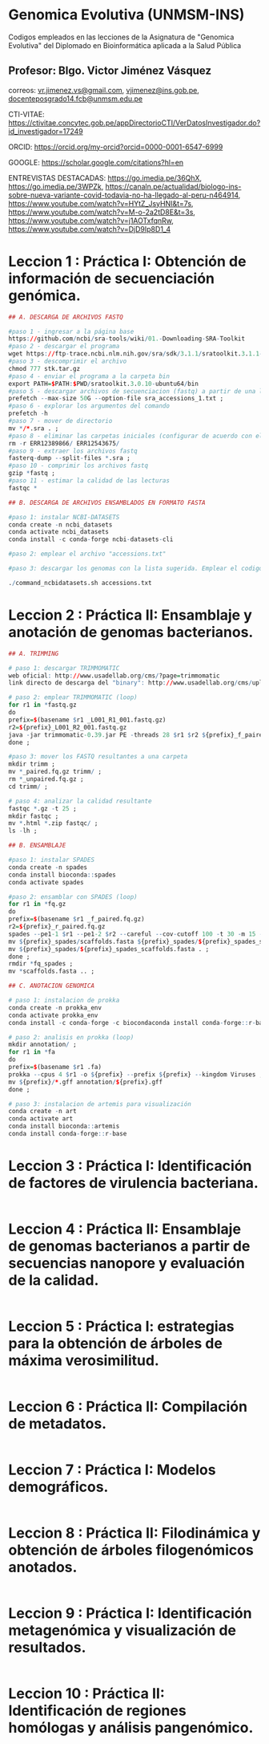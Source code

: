 # Genomica Evolutiva (UNMSM-INS)
Codigos empleados en las lecciones de la Asignatura de "Genomica Evolutiva" del Diplomado en Bioinformática aplicada a la Salud Pública

## Profesor: Blgo. Victor Jiménez Vásquez

correos: vr.jimenez.vs@gmail.com, vjimenez@ins.gob.pe, docenteposgrado14.fcb@unmsm.edu.pe

CTI-VITAE: https://ctivitae.concytec.gob.pe/appDirectorioCTI/VerDatosInvestigador.do?id_investigador=17249

ORCID: https://orcid.org/my-orcid?orcid=0000-0001-6547-6999

GOOGLE: https://scholar.google.com/citations?hl=en

ENTREVISTAS DESTACADAS: https://go.imedia.pe/36QhX, https://go.imedia.pe/3WPZk, https://canaln.pe/actualidad/biologo-ins-sobre-nueva-variante-covid-todavia-no-ha-llegado-al-peru-n464914, https://www.youtube.com/watch?v=HYtZ_JsyHNI&t=7s, https://www.youtube.com/watch?v=M-o-2a2tD8E&t=3s, https://www.youtube.com/watch?v=j1AOTxfqnRw, https://www.youtube.com/watch?v=DjD9Ip8D1_4

# Leccion 1 : Práctica I: Obtención de información de secuenciación genómica.
```r
## A. DESCARGA DE ARCHIVOS FASTQ

#paso 1 - ingresar a la página base
https://github.com/ncbi/sra-tools/wiki/01.-Downloading-SRA-Toolkit
#paso 2 - descargar el programa
wget https://ftp-trace.ncbi.nlm.nih.gov/sra/sdk/3.1.1/sratoolkit.3.1.1-ubuntu64.tar.gz -O stk.tar.gz
#paso 3 - descomprimir el archivo
chmod 777 stk.tar.gz
#paso 4 - enviar el programa a la carpeta bin
export PATH=$PATH:$PWD/sratoolkit.3.0.10-ubuntu64/bin
#paso 5 - descargar archivos de secuenciacion (fastq) a partir de una lista en formato "txt"
prefetch --max-size 50G --option-file sra_accessions_1.txt ;
#paso 6 - explorar los argumentos del comando
prefetch -h
#paso 7 - mover de directorio
mv */*.sra . ;
#paso 8 - eliminar las carpetas iniciales (configurar de acuerdo con el archivo "txt")
rm -r ERR12389866/ ERR12543675/
#paso 9 - extraer los archivos fastq 
fasterq-dump --split-files *.sra ;
#paso 10 - comprimir los archivos fastq
gzip *fastq ;
#paso 11 - estimar la calidad de las lecturas
fastqc *

## B. DESCARGA DE ARCHIVOS ENSAMBLADOS EN FORMATO FASTA

#paso 1: instalar NCBI-DATASETS
conda create -n ncbi_datasets
conda activate ncbi_datasets
conda install -c conda-forge ncbi-datasets-cli

#paso 2: emplear el archivo "accessions.txt"

#paso 3: descargar los genomas con la lista sugerida. Emplear el codigo "command_ncbidatasets.sh" disponible en https://github.com/Vjimenez-vasquez/NCBI-DATASETS

./command_ncbidatasets.sh accessions.txt 
```

# Leccion 2 : Práctica II: Ensamblaje y anotación de genomas bacterianos.
```r
## A. TRIMMING

# paso 1: descargar TRIMMOMATIC
web oficial: http://www.usadellab.org/cms/?page=trimmomatic
link directo de descarga del "binary": http://www.usadellab.org/cms/uploads/supplementary/Trimmomatic/Trimmomatic-0.39.zip

# paso 2: emplear TRIMMOMATIC (loop)
for r1 in *fastq.gz
do
prefix=$(basename $r1 _L001_R1_001.fastq.gz)
r2=${prefix}_L001_R2_001.fastq.gz
java -jar trimmomatic-0.39.jar PE -threads 28 $r1 $r2 ${prefix}_f_paired.fq.gz ${prefix}_f_unpaired.fq.gz ${prefix}_r_paired.fq.gz ${prefix}_r_unpaired.fq.gz SLIDINGWINDOW:4:20 MINLEN:50 ;
done ; 

#paso 3: mover los FASTQ resultantes a una carpeta 
mkdir trimm ; 
mv *_paired.fq.gz trimm/ ; 
rm *_unpaired.fq.gz ;
cd trimm/ ;

# paso 4: analizar la calidad resultante
fastqc *.gz -t 25 ; 
mkdir fastqc ;
mv *.html *.zip fastqc/ ; 
ls -lh ;

## B. ENSAMBLAJE

#paso 1: instalar SPADES
conda create -n spades
conda install bioconda::spades
conda activate spades

#paso 2: ensamblar con SPADES (loop)
for r1 in *fq.gz
do
prefix=$(basename $r1 _f_paired.fq.gz)
r2=${prefix}_r_paired.fq.gz
spades --pe1-1 $r1 --pe1-2 $r2 --careful --cov-cutoff 100 -t 30 -m 15 -o ${prefix}_spades ;
mv ${prefix}_spades/scaffolds.fasta ${prefix}_spades/${prefix}_spades_scaffolds.fasta ;
mv ${prefix}_spades/${prefix}_spades_scaffolds.fasta . ;
done ;
rmdir *fq_spades ;
mv *scaffolds.fasta .. ;

## C. ANOTACION GENOMICA

# paso 1: instalacion de prokka
conda create -n prokka_env
conda activate prokka_env
conda install -c conda-forge -c biocondaconda install conda-forge::r-base prokka

# paso 2: analisis en prokka (loop)
mkdir annotation/ ;
for r1 in *fa
do
prefix=$(basename $r1 .fa)
prokka --cpus 4 $r1 -o ${prefix} --prefix ${prefix} --kingdom Viruses ; 
mv ${prefix}/*.gff annotation/${prefix}.gff
done ;

# paso 3: instalacion de artemis para visualización
conda create -n art
conda activate art
conda install bioconda::artemis
conda install conda-forge::r-base
```

# Leccion 3 : Práctica I: Identificación de factores de virulencia bacteriana.
```r
```

# Leccion 4 : Práctica II: Ensamblaje de genomas bacterianos a partir de secuencias nanopore y evaluación de la calidad.
```r
```

# Leccion 5 : Práctica I: estrategias para la obtención de árboles de máxima verosimilitud.
```r
```

# Leccion 6 : Práctica II: Compilación de metadatos.
```r
```

# Leccion 7 : Práctica I: Modelos demográficos.
```r
```

# Leccion 8 : Práctica II: Filodinámica y obtención de árboles filogenómicos anotados.
```r
```

# Leccion 9 : Práctica I: Identificación metagenómica y visualización de resultados.
```r
```

# Leccion 10 : Práctica II: Identificación de regiones homólogas y análisis pangenómico.
```r
```
